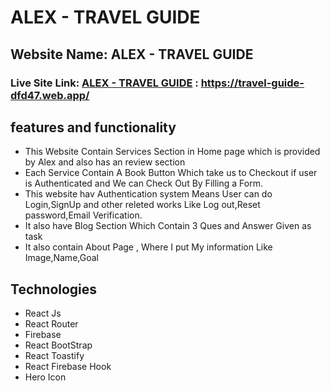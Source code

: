 # ALEX - TRAVEL GUIDE

## Website Name: ALEX - TRAVEL GUIDE
### Live Site Link: [ALEX - TRAVEL GUIDE](https://travel-guide-dfd47.web.app/) : https://travel-guide-dfd47.web.app/


## features and functionality
- This Website Contain Services Section in Home page which is provided by Alex and also has an review section
- Each Service Contain A Book Button Which take us to Checkout if user is Authenticated and We can Check Out By Filling a Form.
- This website hav Authentication system Means User can do Login,SignUp and other releted works Like Log out,Reset password,Email Verification.
- It also have Blog  Section Which Contain 3 Ques and Answer Given as task
- It also contain About Page , Where I put My information Like Image,Name,Goal

## Technologies 

- React Js
- React Router
- Firebase
- React BootStrap
- React Toastify
- React Firebase Hook
- Hero Icon